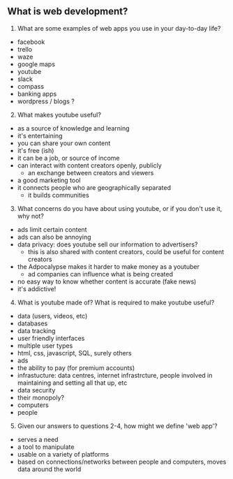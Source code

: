 
## What is web development?

1. What are some examples of web apps you use in your day-to-day life?

- facebook
- trello
- waze
- google maps
- youtube
- slack
- compass
- banking apps
- wordpress / blogs ?


2. What makes youtube useful?

- as a source of knowledge and learning
- it's entertaining
- you can share your own content
- it's free (ish)
- it can be a job, or source of income
- can interact with content creators openly, publicly
    - an exchange between creators and viewers
- a good marketing tool
- it connects people who are geographically separated
    - it builds communities

3. What concerns do you have about using youtube, or if you don't use
   it, why not?

- ads limit certain content
- ads can also be annoying
- data privacy: does youtube sell our information to
  advertisers?
  - this is also shared with content creators, could be
    useful for content creators
- the Adpocalypse makes it harder to make money as a
  youtuber
    - ad companies can influence what is being created
- no easy way to know whether content is accurate (fake
  news)
- it's addictive!

4. What is youtube made of? What is required to make youtube useful?

- data (users, videos, etc)
- databases
- data tracking
- user friendly interfaces
- multiple user types
- html, css, javascript, SQL, surely others
- ads
- the ability to pay (for premium accounts)
- infrastucture: data centres, internet infrastrcture,
  people involved in maintaining and setting all that up,
  etc
- data security
- their monopoly?
- computers
- people

5. Given our answers to questions 2-4, how might we define 'web app'?

- serves a need
- a tool to manipulate
- usable on a variety of platforms
- based on connections/networks between people and
  computers, moves data around the world

